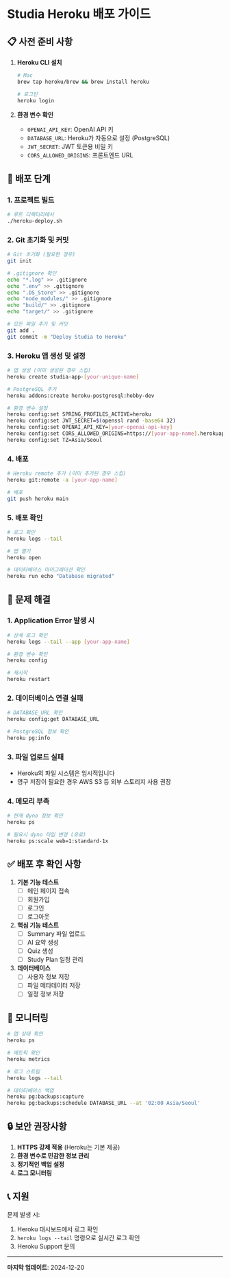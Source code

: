 # Studia Heroku 배포 가이드

## 📋 사전 준비 사항

1. **Heroku CLI 설치**
   ```bash
   # Mac
   brew tap heroku/brew && brew install heroku
   
   # 로그인
   heroku login
   ```

2. **환경 변수 확인**
   - `OPENAI_API_KEY`: OpenAI API 키
   - `DATABASE_URL`: Heroku가 자동으로 설정 (PostgreSQL)
   - `JWT_SECRET`: JWT 토큰용 비밀 키
   - `CORS_ALLOWED_ORIGINS`: 프론트엔드 URL

## 🚀 배포 단계

### 1. 프로젝트 빌드
```bash
# 루트 디렉터리에서
./heroku-deploy.sh
```

### 2. Git 초기화 및 커밋
```bash
# Git 초기화 (필요한 경우)
git init

# .gitignore 확인
echo "*.log" >> .gitignore
echo ".env" >> .gitignore
echo ".DS_Store" >> .gitignore
echo "node_modules/" >> .gitignore
echo "build/" >> .gitignore
echo "target/" >> .gitignore

# 모든 파일 추가 및 커밋
git add .
git commit -m "Deploy Studia to Heroku"
```

### 3. Heroku 앱 생성 및 설정
```bash
# 앱 생성 (이미 생성된 경우 스킵)
heroku create studia-app-[your-unique-name]

# PostgreSQL 추가
heroku addons:create heroku-postgresql:hobby-dev

# 환경 변수 설정
heroku config:set SPRING_PROFILES_ACTIVE=heroku
heroku config:set JWT_SECRET=$(openssl rand -base64 32)
heroku config:set OPENAI_API_KEY=[your-openai-api-key]
heroku config:set CORS_ALLOWED_ORIGINS=https://[your-app-name].herokuapp.com
heroku config:set TZ=Asia/Seoul
```

### 4. 배포
```bash
# Heroku remote 추가 (이미 추가된 경우 스킵)
heroku git:remote -a [your-app-name]

# 배포
git push heroku main
```

### 5. 배포 확인
```bash
# 로그 확인
heroku logs --tail

# 앱 열기
heroku open

# 데이터베이스 마이그레이션 확인
heroku run echo "Database migrated"
```

## 🐛 문제 해결

### 1. Application Error 발생 시
```bash
# 상세 로그 확인
heroku logs --tail --app [your-app-name]

# 환경 변수 확인
heroku config

# 재시작
heroku restart
```

### 2. 데이터베이스 연결 실패
```bash
# DATABASE_URL 확인
heroku config:get DATABASE_URL

# PostgreSQL 정보 확인
heroku pg:info
```

### 3. 파일 업로드 실패
- Heroku의 파일 시스템은 임시적입니다
- 영구 저장이 필요한 경우 AWS S3 등 외부 스토리지 사용 권장

### 4. 메모리 부족
```bash
# 현재 dyno 정보 확인
heroku ps

# 필요시 dyno 타입 변경 (유료)
heroku ps:scale web=1:standard-1x
```

## ✅ 배포 후 확인 사항

1. **기본 기능 테스트**
   - [ ] 메인 페이지 접속
   - [ ] 회원가입
   - [ ] 로그인
   - [ ] 로그아웃

2. **핵심 기능 테스트**
   - [ ] Summary 파일 업로드
   - [ ] AI 요약 생성
   - [ ] Quiz 생성
   - [ ] Study Plan 일정 관리

3. **데이터베이스**
   - [ ] 사용자 정보 저장
   - [ ] 파일 메타데이터 저장
   - [ ] 일정 정보 저장

## 📱 모니터링

```bash
# 앱 상태 확인
heroku ps

# 메트릭 확인
heroku metrics

# 로그 스트림
heroku logs --tail

# 데이터베이스 백업
heroku pg:backups:capture
heroku pg:backups:schedule DATABASE_URL --at '02:00 Asia/Seoul'
```

## 🔒 보안 권장사항

1. **HTTPS 강제 적용** (Heroku는 기본 제공)
2. **환경 변수로 민감한 정보 관리**
3. **정기적인 백업 설정**
4. **로그 모니터링**

## 📞 지원

문제 발생 시:
1. Heroku 대시보드에서 로그 확인
2. `heroku logs --tail` 명령으로 실시간 로그 확인
3. Heroku Support 문의

---

**마지막 업데이트**: 2024-12-20
